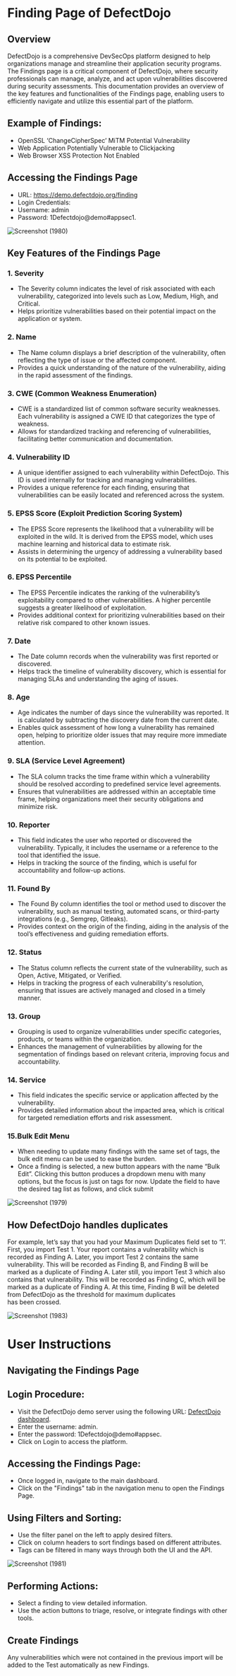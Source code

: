 # Finding Page of DefectDojo

## Overview
DefectDojo is a comprehensive DevSecOps platform designed to help organizations manage and streamline their application security programs. The Findings page is a critical component of DefectDojo, where security professionals can manage, analyze, and act upon vulnerabilities discovered during security assessments. This documentation provides an overview of the key features and functionalities of the Findings page, enabling users to efficiently navigate and utilize this essential part of the platform.

##   Example of Findings:
* OpenSSL ‘ChangeCipherSpec’ MiTM Potential Vulnerability
* Web Application Potentially Vulnerable to Clickjacking
* Web Browser XSS Protection Not Enabled

## Accessing the Findings Page
  *  URL: https://demo.defectdojo.org/finding
  *  Login Credentials:
  *  Username: admin
  *  Password: 1Defectdojo@demo#appsec1. 

![Screenshot (1980)](https://github.com/user-attachments/assets/3d39c642-f1b2-4bed-9a81-62d9840cb5e2)


## Key Features of the Findings Page

### 1. Severity
  * The Severity column indicates the level of risk associated with each vulnerability, categorized into levels such as Low, Medium, High, and 
         Critical.   
  * Helps prioritize vulnerabilities based on their potential impact on the application or system.

###  2. Name
  * The Name column displays a brief description of the vulnerability, often reflecting the type of issue or the affected component.
 * Provides a quick understanding of the nature of the vulnerability, aiding in the rapid assessment of the findings.

### 3. CWE (Common Weakness Enumeration)
  * CWE is a standardized list of common software security weaknesses. Each vulnerability is assigned a CWE ID that categorizes the type of weakness.
 * Allows for standardized tracking and referencing of vulnerabilities, facilitating better communication and documentation.

### 4. Vulnerability ID
   * A unique identifier assigned to each vulnerability within DefectDojo. This ID is used internally for tracking and managing vulnerabilities.
   * Provides a unique reference for each finding, ensuring that vulnerabilities can be easily located and referenced across the system.

### 5. EPSS Score (Exploit Prediction Scoring System)
   * The EPSS Score represents the likelihood that a vulnerability will be exploited in the wild. It is derived from the EPSS model, which uses 
          machine learning and historical data to estimate risk.
   * Assists in determining the urgency of addressing a vulnerability based on its potential to be exploited.

### 6. EPSS Percentile
   * The EPSS Percentile indicates the ranking of the vulnerability’s exploitability compared to other vulnerabilities. A higher percentile suggests 
         a greater likelihood of exploitation.
  * Provides additional context for prioritizing vulnerabilities based on their relative risk compared to other known issues.

### 7. Date
  * The Date column records when the vulnerability was first reported or discovered.
   * Helps track the timeline of vulnerability discovery, which is essential for managing SLAs and understanding the aging of issues.

### 8. Age
   * Age indicates the number of days since the vulnerability was reported. It is calculated by subtracting the discovery date from the current date.
  * Enables quick assessment of how long a vulnerability has remained open, helping to prioritize older issues that may require more immediate attention.

### 9. SLA (Service Level Agreement)
   * The SLA column tracks the time frame within which a vulnerability should be resolved according to predefined service level agreements.
   * Ensures that vulnerabilities are addressed within an acceptable time frame, helping organizations meet their security obligations and minimize risk.

### 10. Reporter
   * This field indicates the user who reported or discovered the vulnerability. Typically, it includes the username or a reference to the tool 
           that identified the issue.
   * Helps in tracking the source of the finding, which is useful for accountability and follow-up actions.

### 11. Found By
  * The Found By column identifies the tool or method used to discover the vulnerability, such as manual testing, automated scans, or third-party 
           integrations (e.g., Semgrep, Gitleaks).
 *  Provides context on the origin of the finding, aiding in the analysis of the tool’s effectiveness and guiding remediation efforts.

### 12. Status
  * The Status column reflects the current state of the vulnerability, such as Open, Active, Mitigated, or Verified.
  * Helps in tracking the progress of each vulnerability's resolution, ensuring that issues are actively managed and closed in a timely manner.
### 13. Group
 * Grouping is used to organize vulnerabilities under specific categories, products, or teams within the organization.
 * Enhances the management of vulnerabilities by allowing for the segmentation of findings based on relevant criteria, improving focus and 
          accountability.

### 14. Service
 * This field indicates the specific service or application affected by the vulnerability.
 * Provides detailed information about the impacted area, which is critical for targeted remediation efforts and risk assessment.

### 15.Bulk Edit Menu 
* When needing to update many findings with the same set of tags, the bulk edit menu can be used to ease the burden.
* Once a finding is selected, a new button appears with the name “Bulk Edit”. Clicking this button produces a dropdown menu with many options, but the focus is just on tags for now. Update the field to have the desired tag list as follows, and click submit

![Screenshot (1979)](https://github.com/user-attachments/assets/c83b086c-478b-452a-9c4c-200ae5d2b3ae)

## How DefectDojo handles duplicates
For example, let’s say that you had your Maximum Duplicates field set to ‘1’.
First, you import Test 1.  Your report contains a vulnerability which is recorded as Finding A.
Later, you import Test 2 contains the same vulnerability.  This will be recorded as Finding B, and Finding B will be marked as a duplicate of Finding A.
Later still, you import Test 3 which also contains that vulnerability.  This will be recorded as Finding C, which will be marked as a duplicate of Finding A.  At this time, Finding B will be deleted from DefectDojo as the threshold for maximum duplicates has been crossed.

![Screenshot (1983)](https://github.com/user-attachments/assets/8f07673f-2ad3-4124-8959-be67e0ee6fdc)



# User Instructions
## Navigating the Findings Page
## Login Procedure:
* Visit the DefectDojo demo server using the following URL: [DefectDojo dashboard](https://demo.defectdojo.org/dashboard).
* Enter the username: admin.
* Enter the password: 1Defectdojo@demo#appsec.
* Click on Login to access the platform.

## Accessing the Findings Page:
* Once logged in, navigate to the main dashboard.
* Click on the "Findings" tab in the navigation menu to open the Findings Page.

## Using Filters and Sorting:
* Use the filter panel on the left to apply desired filters.
* Click on column headers to sort findings based on different attributes.
* Tags can be filtered in many ways through both the UI and the API. 

![Screenshot (1981)](https://github.com/user-attachments/assets/aae24584-2a35-4693-9fe9-2def77d54aef)


## Performing Actions:
* Select a finding to view detailed information.
* Use the action buttons to triage, resolve, or integrate findings with other tools.

## Create Findings
Any vulnerabilities which were not contained in the previous import will be added to the Test automatically as new Findings.



